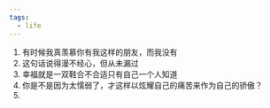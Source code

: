 ```yaml
---
tags:
  - life
---
```

1. 有时候我真羡慕你有我这样的朋友，而我没有
2. 这句话说得漫不经心，但从未漏过
3. 幸福就是一双鞋合不合适只有自己一个人知道
4. 你是不是因为太懦弱了，才这样以炫耀自己的痛苦来作为自己的骄傲？
5. 